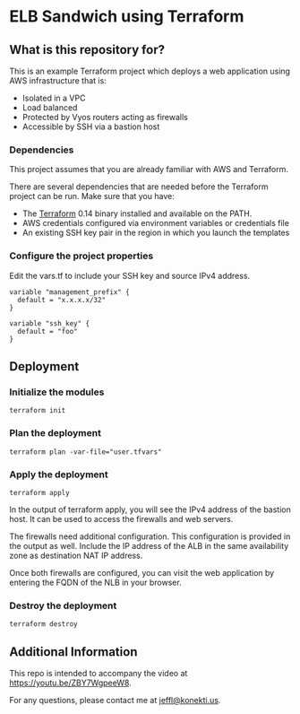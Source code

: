 # ELB Sandwich using Terraform

## What is this repository for?

This is an example Terraform project which deploys a web application using AWS infrastructure that is:

- Isolated in a VPC
- Load balanced
- Protected by Vyos routers acting as firewalls
- Accessible by SSH via a bastion host

### Dependencies

This project assumes that you are already familiar with AWS and Terraform.

There are several dependencies that are needed before the Terraform project can be run. Make sure that you have:

- The [Terraform](https://www.terraform.io) 0.14 binary installed and available on the PATH.
- AWS credentials configured via environment variables or credentials file
- An existing SSH key pair in the region in which you launch the templates

### Configure the project properties

Edit the vars.tf to include your SSH key and source IPv4 address.

```
variable "management_prefix" {
  default = "x.x.x.x/32"
}

variable "ssh_key" {
  default = "foo"
}
```

## Deployment

### Initialize the modules

`terraform init`

### Plan the deployment

`terraform plan -var-file="user.tfvars"`

### Apply the deployment

`terraform apply`

In the output of terraform apply, you will see the IPv4 address of the bastion host. It can be used
to access the firewalls and web servers.

The firewalls need additional configuration. This configuration is provided in the output as well. Include
the IP address of the ALB in the same availability zone as destination NAT IP address.

Once both firewalls are configured, you can visit the web application by entering the FQDN of the NLB in
your browser.

### Destroy the deployment

`terraform destroy`

## Additional Information

This repo is intended to accompany the video at https://youtu.be/ZBY7WgpeeW8.

For any questions, please contact me at jeffl@konekti.us.
